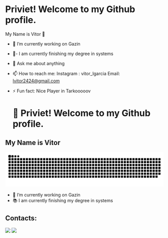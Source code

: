 <h1> Priviet! Welcome to my Github profile. </h1>

My Name is Vitor 👋

- 🔭 I’m currently working on Gazin <Tech>
  
- 🌱- I am currently finishing my degree in systems
  
- 💬 Ask me about anything
  
- 📫 How to reach me: 
  Instagram : vitor_lgarcia
  Email: lvitor2424@gmail.com
  
- ⚡ Fun fact: Nice Player in Tarkooooov

  
  
  # 👋 Priviet! Welcome to my Github profile.
## My Name is Vitor

![Snake animation](https://github.com/alexmpereira/alexmpereira/blob/output/github-contribution-grid-snake.svg)

- 🔭 I’m currently working on Gazin <Tech>
- 📚 I am currently finishing my degree in systems

          
## Contacts:

<div>
<a href="https://instagram.com/vitor_lgarcia" target="_blank"><img src="https://img.shields.io/badge/-Instagram-%23E4405F?style=for-the-badge&logo=instagram&logoColor=white" target="_blank"></a>
<a href = "mailto:lvitor2424@gmail.com"><img src="https://img.shields.io/badge/Gmail-D14836?style=for-the-badge&logo=gmail&logoColor=white" target="_blank"></a>
  
  
